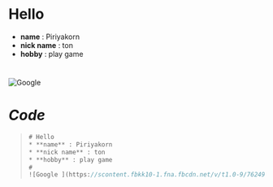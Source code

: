 # Hello
* **name** : Piriyakorn
* **nick name** : ton
* **hobby** : play game
#
 ![Google ](https://scontent.fbkk10-1.fna.fbcdn.net/v/t1.0-9/76249343_1309664139215746_2192714386680840192_n.jpg?_nc_cat=107&_nc_ohc=5avd2fj_SBIAQmWFabjEfFgu3b_VdiXT4yfm2yALBiYpBcprPoQdlO1BQ&_nc_ht=scontent.fbkk10-1.fna&oh=075ca06aed6ae7a6329826752488c364&oe=5E7A6E3E)
 #
 # **_Code_**
 > ```js
># Hello
>* **name** : Piriyakorn
>* **nick name** : ton
>* **hobby** : play game
>#
>![Google ](https://scontent.fbkk10-1.fna.fbcdn.net/v/t1.0-9/76249343_1309664139215746_2192714386680840192_n.jpg?_nc_cat=107&_nc_ohc=5avd2fj_SBIAQmWFabjEfFgu3b_VdiXT4yfm2yALBiYpBcprPoQdlO1BQ&_nc_ht=scontent.fbkk10-1.fna&oh=075ca06aed6ae7a6329826752488c364&oe=5E7A6E3E)
>
> ```